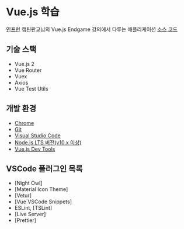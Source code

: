 # Vue.js 학습

[인프런](https://www.inflearn.com/course/vue-js-%EB%81%9D%EB%82%B4%EA%B8%B0-%EC%BA%A1%ED%8B%B4%ED%8C%90%EA%B5%90) 캡틴판교님의 Vue.js Endgame 강의에서 다루는 애플리케이션
[소스 코드](https://github.com/joshua1988)


## 기술 스택

- Vue.js 2
- Vue Router
- Vuex
- Axios
- Vue Test Utils

## 개발 환경

- [Chrome](https://www.google.com/intl/ko/chrome/)
- [Git](https://git-scm.com/downloads)
- [Visual Studio Code](https://code.visualstudio.com/)
- [Node.js LTS 버전(v10.x 이상)](https://nodejs.org/ko/)
- [Vue.js Dev Tools](https://chrome.google.com/webstore/detail/vuejs-devtools/nhdogjmejiglipccpnnnanhbledajbpd)

## VSCode 플러그인 목록

- [Night Owl]
- [Material Icon Theme]
- [Vetur]
- [Vue VSCode Snippets]
- ESLint, [TSLint]
- [Live Server]
- [Prettier]
